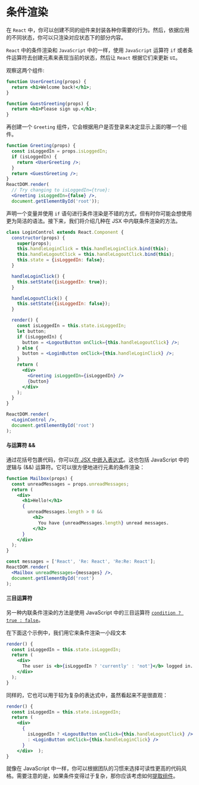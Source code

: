 # 条件渲染

在 `React` 中，你可以创建不同的组件来封装各种你需要的行为。然后，依据应用的不同状态，你可以只渲染对应状态下的部分内容。

`React` 中的条件渲染和 `JavaScript` 中的一样，使用 `JavaScript` 运算符 `if` 或者条件运算符去创建元素来表现当前的状态，然后让 `React` 根据它们来更新 `UI`。

观察这两个组件:

```jsx
function UserGreeting(props) {
  return <h1>Welcome back!</h1>;
}

function GuestGreeting(props) {
  return <h1>Please sign up.</h1>;
}
```

再创建一个 `Greeting` 组件，它会根据用户是否登录来决定显示上面的哪一个组件。

```jsx
function Greeting(props) {
  const isLoggedIn = props.isLoggedIn;
  if (isLoggedIn) {    
    return <UserGreeting />;  
  }  
  return <GuestGreeting />;
}
ReactDOM.render(
  // Try changing to isLoggedIn={true}:
  <Greeting isLoggedIn={false} />,  
  document.getElementById('root'));
```

声明一个变量并使用 `if` 语句进行条件渲染是不错的方式，但有时你可能会想使用更为简洁的语法。接下来，我们将介绍几种在 JSX 中内联条件渲染的方法。

```jsx
class LoginControl extends React.Component {
  constructor(props) {
    super(props);
    this.handleLoginClick = this.handleLoginClick.bind(this);
    this.handleLogoutClick = this.handleLogoutClick.bind(this);
    this.state = {isLoggedIn: false};
  }

  handleLoginClick() {
    this.setState({isLoggedIn: true});
  }

  handleLogoutClick() {
    this.setState({isLoggedIn: false});
  }

  render() {
    const isLoggedIn = this.state.isLoggedIn;
    let button;
    if (isLoggedIn) {      
      button = <LogoutButton onClick={this.handleLogoutClick} />;    
    } else {      
      button = <LoginButton onClick={this.handleLoginClick} />;    
    }
    return (
      <div>
        <Greeting isLoggedIn={isLoggedIn} />        
        {button}      
      </div>
    );
  }
}

ReactDOM.render(
  <LoginControl />,
  document.getElementById('root')
);
```

#### 与运算符 &&

通过花括号包裹代码，你可以[在 JSX 中嵌入表达式](https://zh-hans.reactjs.org/docs/introducing-jsx.html#embedding-expressions-in-jsx)。这也包括 JavaScript 中的逻辑与 (&&) 运算符。它可以很方便地进行元素的条件渲染：

```jsx
function Mailbox(props) {
  const unreadMessages = props.unreadMessages;
  return (
    <div>
      <h1>Hello!</h1>
      {
        unreadMessages.length > 0 &&        
          <h2>          
            You have {unreadMessages.length} unread messages.        
          </h2>      
      }    
    </div>
  );
}

const messages = ['React', 'Re: React', 'Re:Re: React'];
ReactDOM.render(
  <Mailbox unreadMessages={messages} />,
  document.getElementById('root')
);
```

#### 三目运算符

另一种内联条件渲染的方法是使用 JavaScript 中的三目运算符 [`condition ? true : false`](https://developer.mozilla.org/en/docs/Web/JavaScript/Reference/Operators/Conditional_Operator)。

在下面这个示例中，我们用它来条件渲染一小段文本

```jsx
render() {
  const isLoggedIn = this.state.isLoggedIn;
  return (
    <div>
      The user is <b>{isLoggedIn ? 'currently' : 'not'}</b> logged in.    
    </div>
  );
}
```

同样的，它也可以用于较为复杂的表达式中，虽然看起来不是很直观：

```jsx
render() {
  const isLoggedIn = this.state.isLoggedIn;
  return (
    <div>
      {
        isLoggedIn ? <LogoutButton onClick={this.handleLogoutClick} />
        : <LoginButton onClick={this.handleLoginClick} />      
      }
    </div>  );
}
```

就像在 JavaScript 中一样，你可以根据团队的习惯来选择可读性更高的代码风格。需要注意的是，如果条件变得过于复杂，那你应该考虑如何[提取组件](https://zh-hans.reactjs.org/docs/components-and-props.html#extracting-components)。

